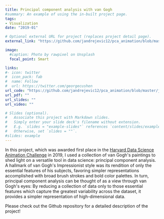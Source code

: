 ```yaml
---
title: Principal component analysis with van Gogh
#summary: An example of using the in-built project page.
tags:
- Visualization
date: "2019-01"

# Optional external URL for project (replaces project detail page).
external_link: "https://github.com/jandrejevic12/pca_animation/blob/master/jovanaandrejevic_submission.md"

image:
  #caption: Photo by rawpixel on Unsplash
  focal_point: Smart

links:
#- icon: twitter
#  icon_pack: fab
#  name: Follow
#  url: https://twitter.com/georgecushen
url_code: "https://github.com/jandrejevic12/pca_animation/blob/master/jovanaandrejevic_submission.md"
url_pdf: ""
url_slides: ""
url_video: ""

# Slides (optional).
#   Associate this project with Markdown slides.
#   Simply enter your slide deck's filename without extension.
#   E.g. `slides = "example-slides"` references `content/slides/example-slides.md`.
#   Otherwise, set `slides = ""`.
#slides: example
---
```


In this project, which was awarded first place in the [Harvard Data Science Animation Challenge](https://sites.google.com/view/harvard-data-science-animation/home) in 2019, I used a collection of van Gogh's paintings to shed light on a versatile tool in data science: principal component analysis. A hallmark of van Gogh's Impressionist style was its rendition of only the essential features of his subjects, favoring simpler representations accomplished with broad brush strokes and bold color palettes. In turn, principal component analysis can be thought of as a view through van Gogh's eyes: By reducing a collection of data only to those essential features which capture the greatest variability across the dataset, it provides a simpler representation of high-dimensional data.

Please check out the Github repository for a detailed description of the project!